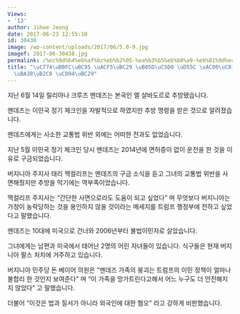 ```yaml
---
Views:
- '13'
author: Jihee Jeong
date: 2017-06-23 12:55:10
id: 30438
image: /wp-content/uploads/2017/06/5.0-9.jpg
imagef: 2017-06-30438.jpg
permalink: /%ec%9d%b4%eb%af%bc%eb%b2%95-%ea%b3%b5%eb%b0%a9-%eb%81%9d%ec%97%90-%ed%95%9c-%ea%b0%80%ec%a0%95%ec%9d%98-%ec%96%b4%eb%a8%b8%eb%8b%88-%ec%b6%94%eb%b0%a9/
title: "\uC774\uBBFC\uBC95 \uACF5\uBC29 \uB05D\uC5D0 \uD55C \uAC00\uC815\uC758 \uC5B4\
  \uBA38\uB2C8 \uCD94\uBC29"
---
```


지난 6월 14일 릴리아나 크루즈 멘데즈는 본국인 엘 살바도르로 추방됐습니다.

멘데즈는 이민국 정기 체크인을 자발적으로 하였지만 추방 명령을 받은 것으로 알려졌습니다.

멘데즈에게는 사소한 교통법 위반 외에는 어떠한 전과도 없었습니다.

지난 5월 이민국 정기 체크인 당시 멘데즈는 2014년에 면허증이 없이 운전을 한 것을 이유로 구금되었습니다.

버지니아 주지사 태리 맥컬리프는 멘데즈의 구금 소식을 듣고 그녀의 교통법 위반을 사면해줬지만 추방을 막기에는 역부족이었습니다.

맥컬리프 주지사는 “간단한 사면으로라도 도움이 되고 싶었다” 며 무엇보다 버지니아는 가정이 농락당하는 것을 용인하지 않을 것이라는 메세지를 트럼프 행정부에 전하고 싶었다고 말했습니다.

멘데즈는 10대에 미국으로 건너와 2006년부터 불법이민자로 살았습니다.

그녀에게는 남편과 미국에서 태어난 2명의 어린 자녀들이 있습니다. 식구들은 현재 버지니아 팔스 처치에 거주하고 있습니다.

버지니아 민주당 돈 베이어 의원은 “멘데즈 가족의 붕괴는 트럼프의 이민 정책이 얼마나 불합리 한 것인지 보여준다” 며 “이 가족을 망가트린다고해서 어느 누구도 더 안전해지지 않았다” 고 말했습니다.

더불어 “이것은 법과 질서가 아니라 외국인에 대한 혐오” 라고 강하게 비판했습니다.